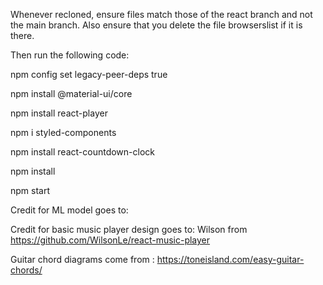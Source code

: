 Whenever recloned, ensure files match those of the react branch and not the main branch. Also ensure that you delete the file browserslist if it is there. 

Then run the following code:

npm config set legacy-peer-deps true 

npm install @material-ui/core

npm install react-player

npm i styled-components       

npm install react-countdown-clock


npm install


npm start

Credit for ML model goes to:

Credit for basic music player design goes to: Wilson from https://github.com/WilsonLe/react-music-player

Guitar chord diagrams come from : https://toneisland.com/easy-guitar-chords/
